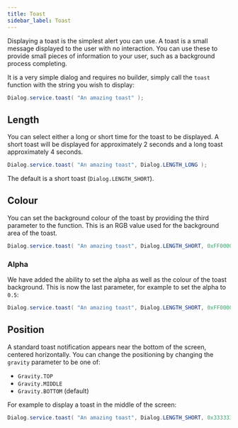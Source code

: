 ```yaml
---
title: Toast
sidebar_label: Toast
---
```



Displaying a toast is the simplest alert you can use. A toast is a small message displayed to the 
user with no interaction. You can use these to provide small pieces of information to your user, 
such as a background process completing.

It is a very simple dialog and requires no builder, simply call the `toast` function with the 
string you wish to display:

```actionscript
Dialog.service.toast( "An amazing toast" );
```


## Length

You can select either a long or short time for the toast to be displayed. A short toast will be displayed for approximately 2 seconds and a long toast approximately 4 seconds.

```actionscript
Dialog.service.toast( "An amazing toast", Dialog.LENGTH_LONG );
```

The default is a short toast (`Dialog.LENGTH_SHORT`).


## Colour

You can set the background colour of the toast by providing the third parameter to the function. This is an RGB value used for the background area of the toast.

```actionscript
Dialog.service.toast( "An amazing toast", Dialog.LENGTH_SHORT, 0xFF0000 );
```


### Alpha 

We have added the ability to set the alpha as well as the colour of the toast background. This is now the last parameter, for example to set the alpha to `0.5`:

```actionscript
Dialog.service.toast( "An amazing toast", Dialog.LENGTH_SHORT, 0xFF0000, Gravity.BOTTOM, 0.5 );
```



## Position

A standard toast notification appears near the bottom of the screen, centered horizontally. You can change the positioning by changing the `gravity` parameter to be one of:

- `Gravity.TOP` 
- `Gravity.MIDDLE` 
- `Gravity.BOTTOM`  (default)


For example to display a toast in the middle of the screen:

```actionscript
Dialog.service.toast( "An amazing toast", Dialog.LENGTH_SHORT, 0x333333, Gravity.MIDDLE );
```

